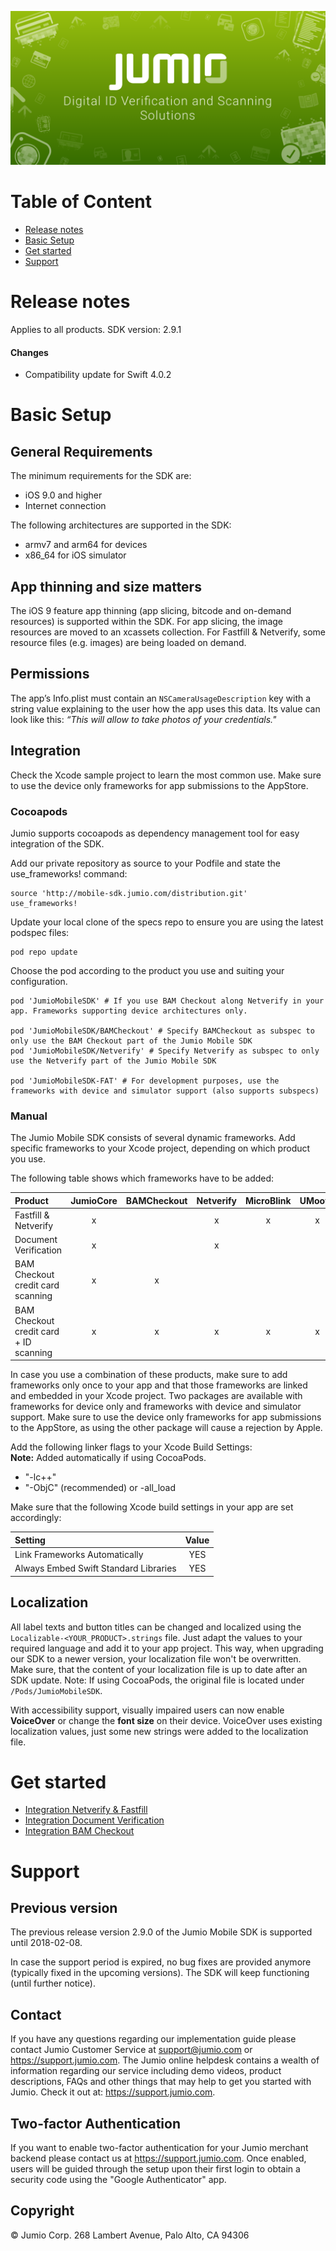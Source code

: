 ![Jumio](docs/images/jumio_feature_graphic.png)

# Table of Content
- [Release notes](#release-notes)
- [Basic Setup](#basic-setup)
- [Get started](#get-started)
- [Support](#support)


# Release notes

Applies to all products. SDK version: 2.9.1

#### Changes
* Compatibility update for Swift 4.0.2

# Basic Setup

## General Requirements
The minimum requirements for the SDK are:
- iOS 9.0 and higher
- Internet connection

The following architectures are supported in the SDK:
- armv7 and arm64 for devices
- x86_64 for iOS simulator

## App thinning and size matters
The iOS 9 feature app thinning (app slicing, bitcode and on-demand resources) is supported within the SDK. For app slicing, the image resources are moved to an xcassets collection. For Fastfill & Netverify, some resource files (e.g. images) are being loaded on demand.

## Permissions
The app’s Info.plist must contain an `NSCameraUsageDescription` key with a string value explaining to the user how the app uses this data. Its value can look like this: *“This will allow <your-app-name> to take photos of your credentials."*

## Integration
Check the Xcode sample project to learn the most common use. Make sure to use the device only frameworks for app submissions to the AppStore.

### Cocoapods
Jumio supports cocoapods as dependency management tool for easy integration of the SDK.

Add our private repository as source to your Podfile and state the use_frameworks! command:
```
source 'http://mobile-sdk.jumio.com/distribution.git'
use_frameworks!
```

Update your local clone of the specs repo to ensure you are using the latest podspec files:
```
pod repo update
```

Choose the pod according to the product you use and suiting your configuration.
```
pod 'JumioMobileSDK' # If you use BAM Checkout along Netverify in your app. Frameworks supporting device architectures only.

pod 'JumioMobileSDK/BAMCheckout' # Specify BAMCheckout as subspec to only use the BAM Checkout part of the Jumio Mobile SDK
pod 'JumioMobileSDK/Netverify' # Specify Netverify as subspec to only use the Netverify part of the Jumio Mobile SDK

pod 'JumioMobileSDK-FAT' # For development purposes, use the frameworks with device and simulator support (also supports subspecs)
```

### Manual
The Jumio Mobile SDK consists of several dynamic frameworks. Add specific frameworks to your Xcode project, depending on which product you use.

The following table shows which frameworks have to be added:

| Product | JumioCore | BAMCheckout | Netverify | MicroBlink | UMoove |
| :--- | :---: | :---: | :---: | :---: | :---: |
| Fastfill & Netverify | x |  | x | x | x |
| Document Verification | x |  | x |  |  |
| BAM Checkout credit card scanning | x | x |  |  |  |
| BAM Checkout credit card + ID scanning | x | x | x | x | x |

In case you use a combination of these products, make sure to add frameworks only once to your app and that those frameworks are linked and embedded in your Xcode project.
Two packages are available with frameworks for device only and frameworks with device and simulator support. Make sure to use the device only frameworks for app submissions to the AppStore, as using the other package will cause a rejection by Apple.

Add the following linker flags to your Xcode Build Settings:<br/>
__Note:__ Added automatically if using CocoaPods.
- "-lc++"
- "-ObjC" (recommended) or -all_load

Make sure that the following Xcode build settings in your app are set accordingly:

| Setting | Value |
| :--- | :---: |
| Link Frameworks Automatically | YES |
| Always Embed Swift Standard Libraries | YES |

## Localization
All label texts and button titles can be changed and localized using the `Localizable-<YOUR_PRODUCT>.strings` file. Just adapt the values to your required language and add it to your app project. This way, when upgrading our SDK to a newer version, your localization file won't be overwritten. Make sure, that the content of your localization file is up to date after an SDK update.
Note: If using CocoaPods, the original file is located under `/Pods/JumioMobileSDK`.

With accessibility support, visually impaired users can now enable __VoiceOver__ or change the __font size__ on their device. VoiceOver uses existing localization values, just some new strings were added to the localization file.

# Get started
- [Integration Netverify & Fastfill](docs/integration_netverify-fastfill.md)
- [Integration Document Verification](docs/integration_document-verification.md)
- [Integration BAM Checkout](docs/integration_bam-checkout.md)

# Support

## Previous version
The previous release version 2.9.0 of the Jumio Mobile SDK is supported until 2018-02-08.

In case the support period is expired, no bug fixes are provided anymore (typically fixed in the upcoming versions). The SDK will keep functioning (until further notice).

## Contact
If you have any questions regarding our implementation guide please contact Jumio Customer Service at support@jumio.com or https://support.jumio.com. The Jumio online helpdesk contains a wealth of information regarding our service including demo videos, product descriptions, FAQs and other things that may help to get you started with Jumio. Check it out at: https://support.jumio.com.

## Two-factor Authentication
If you want to enable two-factor authentication for your Jumio merchant backend please contact us at https://support.jumio.com. Once enabled, users will be guided through the setup upon their first login to obtain a security code using the "Google Authenticator" app.

## Copyright

&copy; Jumio Corp. 268 Lambert Avenue, Palo Alto, CA 94306
